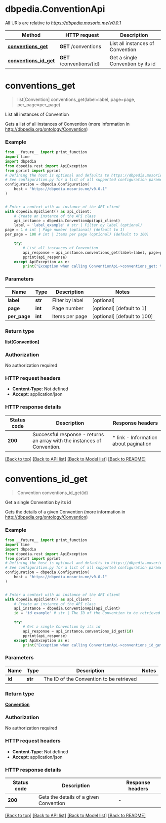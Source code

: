 # dbpedia.ConventionApi

All URIs are relative to *https://dbpedia.mosorio.me/v0.0.1*

Method | HTTP request | Description
------------- | ------------- | -------------
[**conventions_get**](ConventionApi.md#conventions_get) | **GET** /conventions | List all instances of Convention
[**conventions_id_get**](ConventionApi.md#conventions_id_get) | **GET** /conventions/{id} | Get a single Convention by its id


# **conventions_get**
> list[Convention] conventions_get(label=label, page=page, per_page=per_page)

List all instances of Convention

Gets a list of all instances of Convention (more information in http://dbpedia.org/ontology/Convention)

### Example

```python
from __future__ import print_function
import time
import dbpedia
from dbpedia.rest import ApiException
from pprint import pprint
# Defining the host is optional and defaults to https://dbpedia.mosorio.me/v0.0.1
# See configuration.py for a list of all supported configuration parameters.
configuration = dbpedia.Configuration(
    host = "https://dbpedia.mosorio.me/v0.0.1"
)


# Enter a context with an instance of the API client
with dbpedia.ApiClient() as api_client:
    # Create an instance of the API class
    api_instance = dbpedia.ConventionApi(api_client)
    label = 'label_example' # str | Filter by label (optional)
page = 1 # int | Page number (optional) (default to 1)
per_page = 100 # int | Items per page (optional) (default to 100)

    try:
        # List all instances of Convention
        api_response = api_instance.conventions_get(label=label, page=page, per_page=per_page)
        pprint(api_response)
    except ApiException as e:
        print("Exception when calling ConventionApi->conventions_get: %s\n" % e)
```

### Parameters

Name | Type | Description  | Notes
------------- | ------------- | ------------- | -------------
 **label** | **str**| Filter by label | [optional] 
 **page** | **int**| Page number | [optional] [default to 1]
 **per_page** | **int**| Items per page | [optional] [default to 100]

### Return type

[**list[Convention]**](Convention.md)

### Authorization

No authorization required

### HTTP request headers

 - **Content-Type**: Not defined
 - **Accept**: application/json

### HTTP response details
| Status code | Description | Response headers |
|-------------|-------------|------------------|
**200** | Successful response - returns an array with the instances of Convention. |  * link - Information about pagination <br>  |

[[Back to top]](#) [[Back to API list]](../README.md#documentation-for-api-endpoints) [[Back to Model list]](../README.md#documentation-for-models) [[Back to README]](../README.md)

# **conventions_id_get**
> Convention conventions_id_get(id)

Get a single Convention by its id

Gets the details of a given Convention (more information in http://dbpedia.org/ontology/Convention)

### Example

```python
from __future__ import print_function
import time
import dbpedia
from dbpedia.rest import ApiException
from pprint import pprint
# Defining the host is optional and defaults to https://dbpedia.mosorio.me/v0.0.1
# See configuration.py for a list of all supported configuration parameters.
configuration = dbpedia.Configuration(
    host = "https://dbpedia.mosorio.me/v0.0.1"
)


# Enter a context with an instance of the API client
with dbpedia.ApiClient() as api_client:
    # Create an instance of the API class
    api_instance = dbpedia.ConventionApi(api_client)
    id = 'id_example' # str | The ID of the Convention to be retrieved

    try:
        # Get a single Convention by its id
        api_response = api_instance.conventions_id_get(id)
        pprint(api_response)
    except ApiException as e:
        print("Exception when calling ConventionApi->conventions_id_get: %s\n" % e)
```

### Parameters

Name | Type | Description  | Notes
------------- | ------------- | ------------- | -------------
 **id** | **str**| The ID of the Convention to be retrieved | 

### Return type

[**Convention**](Convention.md)

### Authorization

No authorization required

### HTTP request headers

 - **Content-Type**: Not defined
 - **Accept**: application/json

### HTTP response details
| Status code | Description | Response headers |
|-------------|-------------|------------------|
**200** | Gets the details of a given Convention |  -  |

[[Back to top]](#) [[Back to API list]](../README.md#documentation-for-api-endpoints) [[Back to Model list]](../README.md#documentation-for-models) [[Back to README]](../README.md)

